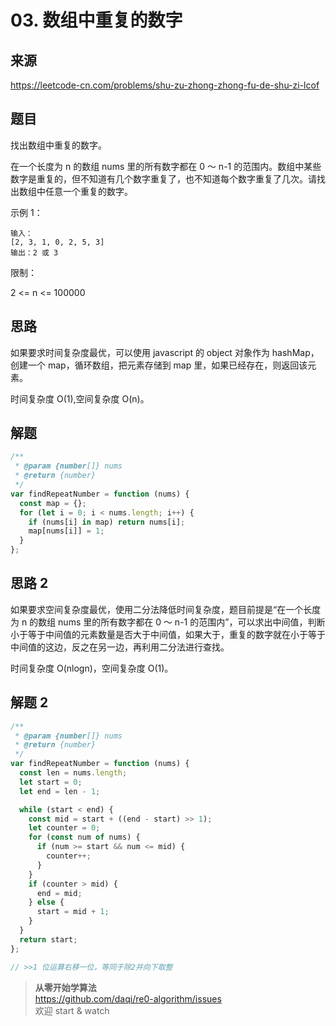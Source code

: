 # 03. 数组中重复的数字

## 来源

https://leetcode-cn.com/problems/shu-zu-zhong-zhong-fu-de-shu-zi-lcof

## 题目

找出数组中重复的数字。

在一个长度为 n 的数组 nums 里的所有数字都在 0 ～ n-1 的范围内。数组中某些数字是重复的，但不知道有几个数字重复了，也不知道每个数字重复了几次。请找出数组中任意一个重复的数字。

示例 1：

```
输入：
[2, 3, 1, 0, 2, 5, 3]
输出：2 或 3
```

限制：

2 <= n <= 100000

## 思路

如果要求时间复杂度最优，可以使用 javascript 的 object 对象作为 hashMap，创建一个 map，循环数组，把元素存储到 map 里，如果已经存在，则返回该元素。

时间复杂度 O(1),空间复杂度 O(n)。

## 解题

```js
/**
 * @param {number[]} nums
 * @return {number}
 */
var findRepeatNumber = function (nums) {
  const map = {};
  for (let i = 0; i < nums.length; i++) {
    if (nums[i] in map) return nums[i];
    map[nums[i]] = 1;
  }
};
```

## 思路 2

如果要求空间复杂度最优，使用二分法降低时间复杂度，题目前提是“在一个长度为 n 的数组 nums 里的所有数字都在 0 ～ n-1 的范围内”，可以求出中间值，判断小于等于中间值的元素数量是否大于中间值，如果大于，重复的数字就在小于等于中间值的这边，反之在另一边，再利用二分法进行查找。

时间复杂度 O(nlogn)，空间复杂度 O(1)。

## 解题 2

```js
/**
 * @param {number[]} nums
 * @return {number}
 */
var findRepeatNumber = function (nums) {
  const len = nums.length;
  let start = 0;
  let end = len - 1;

  while (start < end) {
    const mid = start + ((end - start) >> 1);
    let counter = 0;
    for (const num of nums) {
      if (num >= start && num <= mid) {
        counter++;
      }
    }
    if (counter > mid) {
      end = mid;
    } else {
      start = mid + 1;
    }
  }
  return start;
};

// >>1 位运算右移一位，等同于除2并向下取整
```

> **从零开始学算法**  
> https://github.com/daqi/re0-algorithm/issues  
> 欢迎 start & watch
